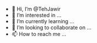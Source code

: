 - 👋 Hi, I’m @TehJawir
- 👀 I’m interested in ...
- 🌱 I’m currently learning ...
- 💞️ I’m looking to collaborate on ...
- 📫 How to reach me ...

<!---
TehJawir/TehJawir is a ✨ special ✨ repository because its `README.md` (this file) appears on your GitHub profile.
You can click the Preview link to take a look at your changes.
--->
